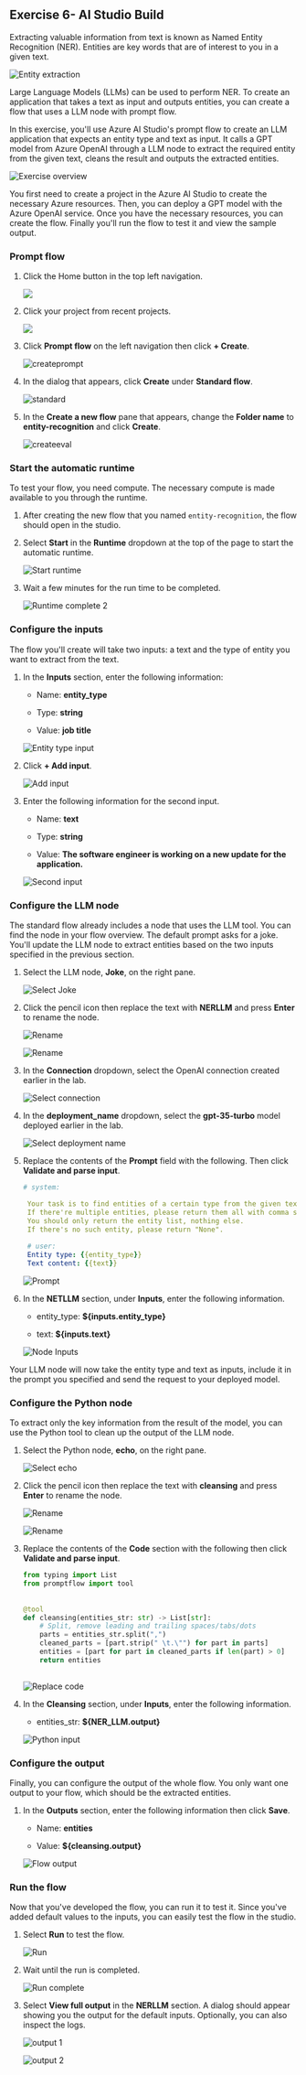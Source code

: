 ## Exercise 6- AI Studio Build

Extracting valuable information from text is known as Named Entity Recognition (NER). Entities are key words that are of interest to you in a given text.

![Entity extraction](images/get-started-prompt-flow-use-case.gif)

Large Language Models (LLMs) can be used to perform NER. To create an application that takes a text as input and outputs entities, you can create a flow that uses a LLM node with prompt flow.

In this exercise, you'll use Azure AI Studio's prompt flow to create an LLM application that expects an entity type and text as input. It calls a GPT model from Azure OpenAI through a LLM node to extract the required entity from the given text, cleans the result and outputs the extracted entities.

![Exercise overview](images/get-started-lab.png)

You first need to create a project in the Azure AI Studio to create the necessary Azure resources. Then, you can deploy a GPT model with the Azure OpenAI service. Once you have the necessary resources, you can create the flow. Finally you'll run the flow to test it and view the sample output.

### Prompt flow

1. Click the Home button in the top left navigation.

    ![](images/home-button.png)

1. Click your project from recent projects.

    ![](images/recent-project.png)

1. Click **Prompt flow** on the left navigation then click **+ Create**. 

    ![createprompt](images/createprompt.png)
    
1. In the dialog that appears, click **Create** under **Standard flow**. 

    ![standard](images/standard.png)
    
1. In the **Create a new flow** pane that appears, change the **Folder name** to **entity-recognition** and click **Create**. 

    ![createeval](images/createeval.png)
    
### Start the automatic runtime

To test your flow, you need compute. The necessary compute is made available to you through the runtime.

1. After creating the new flow that you named `entity-recognition`, the flow should open in the studio.

1. Select **Start** in the **Runtime** dropdown at the top of the page to start the automatic runtime.

    ![Start runtime](images/StartRuntime.png)

1. Wait a few minutes for the run time to be completed.

    ![Runtime complete 2](images/RuntimeComplete2.png)

### Configure the inputs

The flow you'll create will take two inputs: a text and the type of entity you want to extract from the text.

1. In the **Inputs** section, enter the following information: 

    - Name: **entity_type**

    - Type: **string**

    - Value: **job title**

    ![Entity type input](images/ETInput.png)

1. Click **+ Add input**.

    ![Add input](images/AddInput.png)

1. Enter the following information for the second input.

    - Name: **text**

    - Type: **string**

    - Value: **The software engineer is working on a new update for the application.**

    ![Second input](images/SecondInput.png)
    
### Configure the LLM node

The standard flow already includes a node that uses the LLM tool. You can find the node in your flow overview. The default prompt asks for a joke. You'll update the LLM node to extract entities based on the two inputs specified in the previous section.

1. Select the LLM node, **Joke**, on the right pane. 

    ![Select Joke](images/SelectJoke.png)

1. Click the pencil icon then replace the text with **NERLLM** and press **Enter** to rename the node. 

    ![Rename](images/Rename1.png)

    ![Rename](images/Rename2.png)

1. In the **Connection** dropdown, select the OpenAI connection created earlier in the lab.

    ![Select connection](images/SelectConnection.png)

1. In the **deployment_name** dropdown, select the **gpt-35-turbo** model deployed earlier in the lab.

    ![Select deployment name](images/SelectDeploymentName.png)

1. Replace the contents of the **Prompt** field with the following. Then click **Validate and parse input**.

   ```yml
   # system:

    Your task is to find entities of a certain type from the given text content.
    If there're multiple entities, please return them all with comma separated, e.g. "entity1, entity2, entity3".
    You should only return the entity list, nothing else.
    If there's no such entity, please return "None".
    
    # user:
    Entity type: {{entity_type}}
    Text content: {{text}}
   ```

   ![Prompt](images/NewPrompt.png)

1. In the **NETLLM** section, under **Inputs**, enter the following information. 

    - entity_type: **${inputs.entity_type}**

    - text: **${inputs.text}**

    ![Node Inputs](images/NodeInputs.png)

Your LLM node will now take the entity type and text as inputs, include it in the prompt you specified and send the request to your deployed model.

### Configure the Python node

To extract only the key information from the result of the model, you can use the Python tool to clean up the output of the LLM node.

1. Select the Python node, **echo**, on the right pane. 

    ![Select echo](images/SelectEcho.png)

1. Click the pencil icon then replace the text with **cleansing** and press **Enter** to rename the node. 

    ![Rename](images/Rename3.png)

    ![Rename](images/Rename4.png)

1. Replace the contents of the **Code** section with the following then click **Validate and parse input**.

   ```python
   from typing import List
   from promptflow import tool
    
    
   @tool
   def cleansing(entities_str: str) -> List[str]:
       # Split, remove leading and trailing spaces/tabs/dots
       parts = entities_str.split(",")
       cleaned_parts = [part.strip(" \t.\"") for part in parts]
       entities = [part for part in cleaned_parts if len(part) > 0]
       return entities
    
   ```

   ![Replace code](images/ReplaceCode.png)

1. In the **Cleansing** section, under **Inputs**, enter the following information. 

    - entities_str: **${NER_LLM.output}**

    ![Python input](images/PythonInput.png)

### Configure the output

Finally, you can configure the output of the whole flow. You only want one output to your flow, which should be the extracted entities.

1. In the **Outputs** section, enter the following information then click **Save**. 

    - Name: **entities**

    - Value: **${cleansing.output}**

    ![Flow output](images/FlowOutput2.png)

### Run the flow

Now that you've developed the flow, you can run it to test it. Since you've added default values to the inputs, you can easily test the flow in the studio.

1. Select **Run** to test the flow.

    ![Run](images/RunFlow.png)

1. Wait until the run is completed.

    ![Run complete](images/RunComplete1.png)

1. Select **View full output** in the **NERLLM** section. A dialog should appear showing you the output for the default inputs. Optionally, you can also inspect the logs.
    
    ![output 1](images/output1.png)

    ![output 2](images/output2.png)